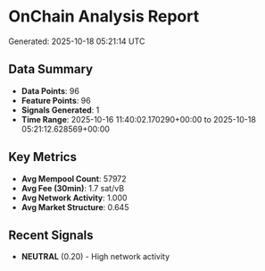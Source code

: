 # OnChain Analysis Report
Generated: 2025-10-18 05:21:14 UTC

## Data Summary
- **Data Points**: 96
- **Feature Points**: 96
- **Signals Generated**: 1
- **Time Range**: 2025-10-16 11:40:02.170290+00:00 to 2025-10-18 05:21:12.628569+00:00

## Key Metrics
- **Avg Mempool Count**: 57972
- **Avg Fee (30min)**: 1.7 sat/vB
- **Avg Network Activity**: 1.000
- **Avg Market Structure**: 0.645

## Recent Signals
- **NEUTRAL** (0.20) - High network activity
